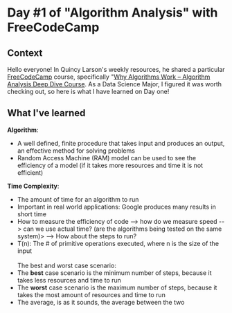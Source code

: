 # Day #1 of "Algorithm Analysis" with FreeCodeCamp

## Context
Hello everyone! In Quincy Larson's weekly resources, he shared a particular [FreeCodeCamp](https://www.freecodecamp.org/) course, specifically "[Why Algorithms Work – Algorithm Analysis Deep Dive Course](https://www.youtube.com/watch?v=ku6HZ_k9qgY). As a Data Science Major, I figured it was worth checking out, so here is what I have learned on Day one! 


## What I've learned
**Algorithm**:
- A well defined, finite procedure that takes input and produces an output, an effective method for solving problems
- Random Access Machine (RAM) model can be used to see the efficiency of a model (if it takes more resources and time it is not efficient)

**Time Complexity**:
- The amount of time for an algorithm to run
- Important in real world applications: Google produces many results in short time
- How to measure the efficiency of code --> how do we measure speed --> can we use actual time? (are the algorithms being tested on the same system)> --> How about the steps to run?
- T(n): The # of primitive operations executed, where n is the size of the input
<br><br>
The best and worst case scenario:
- The **best** case scenario is the minimum number of steps, because it takes less resources and time to run
- The **worst** case scenario is the maximum number of steps, because it takes the most amount of resources and time to run
- The average, is as it sounds, the average between the two
<br><br>
